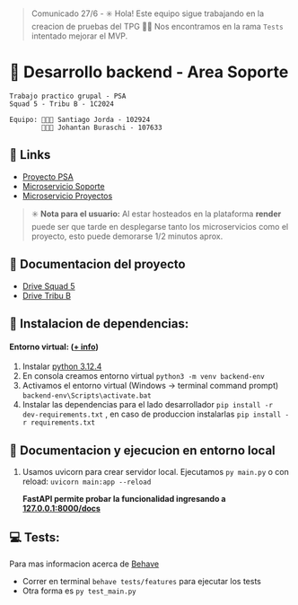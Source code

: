 ﻿> Comunicado 27/6 - ✳️ Hola! Este equipo sigue trabajando en la creacion de pruebas del TPG 💪🏻 Nos encontramos en la rama ```Tests``` intentado mejorar el MVP. 

# 💾 Desarrollo backend - Area Soporte
    Trabajo practico grupal - PSA 
    Squad 5 - Tribu B - 1C2024

    Equipo: 👨🏻‍🦱 Santiago Jorda - 102924
            👨🏻‍🦱 Johantan Buraschi - 107633 


## 🔗 Links 
* [Proyecto PSA](https://psa-management-system.onrender.com/)
* [Microservicio Soporte](https://psa-support-microservice.onrender.com/docs)
* [Microservicio Proyectos](https://psa-project-microservice.onrender.com/docs)
> ✳️ **Nota para el usuario:** Al estar hosteados en la plataforma **render** puede ser que tarde en desplegarse tanto los microservicios como el proyecto, esto puede demorarse 1/2 minutos aprox. 

## 📄 Documentacion del proyecto
* [Drive Squad 5](https://drive.google.com/drive/folders/16KUXoImTK2DJhupSf9I3fHXa1O-lUWv8?usp=drive_link)
* [Drive Tribu B](https://drive.google.com/drive/folders/1kk9sMHNTHK2ZDU2OysbkcFmO0dborEGy?usp=drive_link)

## 🔨 Instalacion de dependencias:

#### Entorno virtual: ([+ info](https://docs.python.org/es/3/library/venv.html)) 

1. Instalar [python 3.12.4](https://www.python.org/)
2. En consola creamos entorno virtual `python3 -m venv backend-env`
3. Activamos el entorno virtual (Windows -> terminal command prompt) `backend-env\Scripts\activate.bat`
4. Instalar las dependencias para el lado desarrollador `pip install -r dev-requirements.txt` , en caso de produccion instalarlas `pip install -r requirements.txt`
<!-- 6. Instalamos Selenium `pip install selenium`  -->

## 📖 Documentacion y ejecucion en entorno local
1. Usamos uvicorn para crear servidor local. Ejecutamos `py main.py` o con reload: `uvicorn main:app --reload`

    **FastAPI permite probar la funcionalidad ingresando a [127.0.0.1:8000/docs](127.0.0.1:8000/docs)**



## 💻 Tests:
Para mas informacion acerca de [Behave](https://behave.readthedocs.io/en/latest/tutorial/#environmental-controls)
* Correr en terminal `behave tests/features` para ejecutar los tests
* Otra forma es `py test_main.py`
